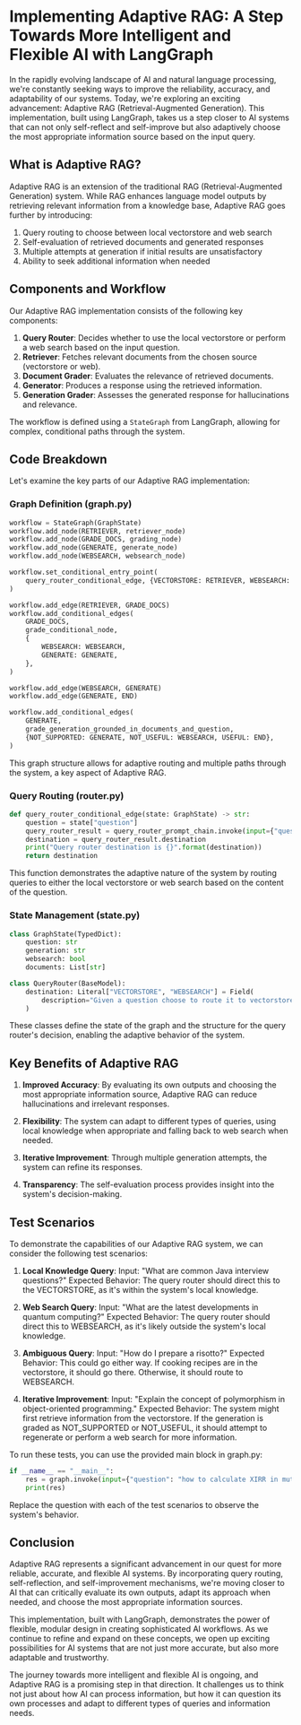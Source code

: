 # Implementing Adaptive RAG: A Step Towards More Intelligent and Flexible AI with LangGraph

In the rapidly evolving landscape of AI and natural language processing, we're constantly seeking ways to improve the reliability, accuracy, and adaptability of our systems. Today, we're exploring an exciting advancement: Adaptive RAG (Retrieval-Augmented Generation). This implementation, built using LangGraph, takes us a step closer to AI systems that can not only self-reflect and self-improve but also adaptively choose the most appropriate information source based on the input query.

## What is Adaptive RAG?

Adaptive RAG is an extension of the traditional RAG (Retrieval-Augmented Generation) system. While RAG enhances language model outputs by retrieving relevant information from a knowledge base, Adaptive RAG goes further by introducing:

1. Query routing to choose between local vectorstore and web search
2. Self-evaluation of retrieved documents and generated responses
3. Multiple attempts at generation if initial results are unsatisfactory
4. Ability to seek additional information when needed

## Components and Workflow

Our Adaptive RAG implementation consists of the following key components:

1. **Query Router**: Decides whether to use the local vectorstore or perform a web search based on the input question.
2. **Retriever**: Fetches relevant documents from the chosen source (vectorstore or web).
3. **Document Grader**: Evaluates the relevance of retrieved documents.
4. **Generator**: Produces a response using the retrieved information.
5. **Generation Grader**: Assesses the generated response for hallucinations and relevance.

The workflow is defined using a `StateGraph` from LangGraph, allowing for complex, conditional paths through the system.

## Code Breakdown

Let's examine the key parts of our Adaptive RAG implementation:

### Graph Definition (graph.py)

```python
workflow = StateGraph(GraphState)
workflow.add_node(RETRIEVER, retriever_node)
workflow.add_node(GRADE_DOCS, grading_node)
workflow.add_node(GENERATE, generate_node)
workflow.add_node(WEBSEARCH, websearch_node)

workflow.set_conditional_entry_point(
    query_router_conditional_edge, {VECTORSTORE: RETRIEVER, WEBSEARCH: WEBSEARCH}
)

workflow.add_edge(RETRIEVER, GRADE_DOCS)
workflow.add_conditional_edges(
    GRADE_DOCS,
    grade_conditional_node,
    {
        WEBSEARCH: WEBSEARCH,
        GENERATE: GENERATE,
    },
)

workflow.add_edge(WEBSEARCH, GENERATE)
workflow.add_edge(GENERATE, END)

workflow.add_conditional_edges(
    GENERATE,
    grade_generation_grounded_in_documents_and_question,
    {NOT_SUPPORTED: GENERATE, NOT_USEFUL: WEBSEARCH, USEFUL: END},
)
```

This graph structure allows for adaptive routing and multiple paths through the system, a key aspect of Adaptive RAG.

### Query Routing (router.py)

```python
def query_router_conditional_edge(state: GraphState) -> str:
    question = state["question"]
    query_router_result = query_router_prompt_chain.invoke(input={"question": question})
    destination = query_router_result.destination
    print("Query router destination is {}".format(destination))
    return destination
```

This function demonstrates the adaptive nature of the system by routing queries to either the local vectorstore or web search based on the content of the question.

### State Management (state.py)

```python
class GraphState(TypedDict):
    question: str
    generation: str
    websearch: bool
    documents: List[str]

class QueryRouter(BaseModel):
    destination: Literal["VECTORSTORE", "WEBSEARCH"] = Field(
        description="Given a question choose to route it to vectorstore or websearch"
    )
```

These classes define the state of the graph and the structure for the query router's decision, enabling the adaptive behavior of the system.

## Key Benefits of Adaptive RAG

1. **Improved Accuracy**: By evaluating its own outputs and choosing the most appropriate information source, Adaptive RAG can reduce hallucinations and irrelevant responses.

2. **Flexibility**: The system can adapt to different types of queries, using local knowledge when appropriate and falling back to web search when needed.

3. **Iterative Improvement**: Through multiple generation attempts, the system can refine its responses.

4. **Transparency**: The self-evaluation process provides insight into the system's decision-making.

## Test Scenarios

To demonstrate the capabilities of our Adaptive RAG system, we can consider the following test scenarios:

1. **Local Knowledge Query**: 
   Input: "What are common Java interview questions?"
   Expected Behavior: The query router should direct this to the VECTORSTORE, as it's within the system's local knowledge.

2. **Web Search Query**:
   Input: "What are the latest developments in quantum computing?"
   Expected Behavior: The query router should direct this to WEBSEARCH, as it's likely outside the system's local knowledge.

3. **Ambiguous Query**:
   Input: "How do I prepare a risotto?"
   Expected Behavior: This could go either way. If cooking recipes are in the vectorstore, it should go there. Otherwise, it should route to WEBSEARCH.

4. **Iterative Improvement**:
   Input: "Explain the concept of polymorphism in object-oriented programming."
   Expected Behavior: The system might first retrieve information from the vectorstore. If the generation is graded as NOT_SUPPORTED or NOT_USEFUL, it should attempt to regenerate or perform a web search for more information.

To run these tests, you can use the provided main block in graph.py:

```python
if __name__ == "__main__":
    res = graph.invoke(input={"question": "how to calculate XIRR in mutual funds?"})
    print(res)
```

Replace the question with each of the test scenarios to observe the system's behavior.

## Conclusion

Adaptive RAG represents a significant advancement in our quest for more reliable, accurate, and flexible AI systems. By incorporating query routing, self-reflection, and self-improvement mechanisms, we're moving closer to AI that can critically evaluate its own outputs, adapt its approach when needed, and choose the most appropriate information sources.

This implementation, built with LangGraph, demonstrates the power of flexible, modular design in creating sophisticated AI workflows. As we continue to refine and expand on these concepts, we open up exciting possibilities for AI systems that are not just more accurate, but also more adaptable and trustworthy.

The journey towards more intelligent and flexible AI is ongoing, and Adaptive RAG is a promising step in that direction. It challenges us to think not just about how AI can process information, but how it can question its own processes and adapt to different types of queries and information needs.